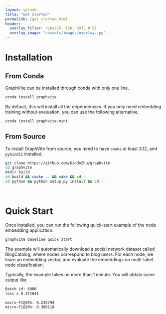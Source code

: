 ```yaml
---
layout: splash
title: "Get Started"
permalink: /get_started.html
header:
  overlay_filter: rgba(28, 150, 207, 0.9)
  overlay_image: "/assets/images/overlay.jpg"
---
```


Installation
============

From Conda
----------

GraphVite can be installed through conda with only one line.

```bash
conda install graphvite
```

By default, this will install all the dependencies.
If you only need embedding training without evaluation, you can use the following alternative.

```bash
conda install graphvite-mini
```

From Source
-----------

To install GraphVite from source, you need to have ``cmake`` at least 3.12, and ``pybind11`` installed.

```bash
git clone https://github.com/KiddoZhu/graphvite
cd graphvite
mkdir build
cd build && cmake .. && make && cd -
cd python && python setup.py install && cd -
```
<br>

Quick Start
===========

Once installed, you can run the following quick-start example of the node embedding application.

```bash
graphvite baseline quick start
```

The example will automatically download a social network dataset called BlogCatalog, where nodes
correspond to blog users. For each node, we learn an embedding vector, and evaluate the embeddings
on multi-label node classifcation.

Typically, the example takes no more than 1 minute. You will obtain some output like

```bash
Batch id: 6000
loss = 0.371641

macro-F1@20%: 0.236794
micro-F1@20%: 0.388110
```

